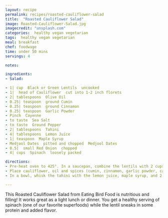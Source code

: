 ```yaml
---
layout: recipe
permalink: recipes/roasted-cauliflower-salad
title:  "Roasted Cauliflower Salad"
image: Roasted-Cauliflower-Salad.jpg
imagecredit: "unsplash.com"
categories:  healthy vegan vegetarian
tags:  healthy vegan vegetarian
meal: breakfast
chef: foodwage
time: under 50 mins
servings: 4

notes:

ingredients:
- Salad:

- 1| cup  Black or Green Lentils  uncooked
- 1|  head of Cauliflower  cut into 1-2 inch florets
- 2| tablespoons  Olive Oil
- 0.25| teaspoon  ground Cumin
- 0.25| teaspoon  ground Cinnamon
- 0.25| teaspoon  Garlic Powder
- Pinch  Cayenne
- to taste  Sea Salt
- to taste  Ground Pepper
- 2| tablespoons  Tahini
- 4| tablespoons  Lemon Juice
- 1| teaspoon  Maple Syrup
- Medjool Dates  pitted and chopped  Medjool Dates
- 0.5|  small Red Onion  chopped
- 4| cups  Spinach  loosely packed

directions:
- Pre-heat oven to 425°. In a saucepan, combine the lentils with 2 cups of water and bring to a boil. Simmer over moderate heat until tender, about 20 minutes. Drain well and let cool.
- Place cauliflower, oil and spices (cumin, cinnamon, garlic powder, cayenne, salt and pepper) into a large bowl and toss. Spread mixture on a large baking sheet or stone and roast for 20 minutes or until the cauliflower has browned and become tender. Be sure to toss the cauliflower at least once while roasting.
- In a bowl, whisk the tahini with the lemon juice, maple syrup, and 2 tablespoons of water until smooth. Add the lentils and season with salt and pepper; toss to coat. Add roasted cauliflower into the bowl. Then add your dates, red onion and spinach. Toss the salad a bit, plate and serve.

---
```


This Roasted Cauliflower Salad from Eating Bird Food is nutritious and filling! It works great as a light lunch or dinner. You get a healthy serving of spinach (one of our favorite superfoods) while the lentil sneaks in some protein and added flavor.